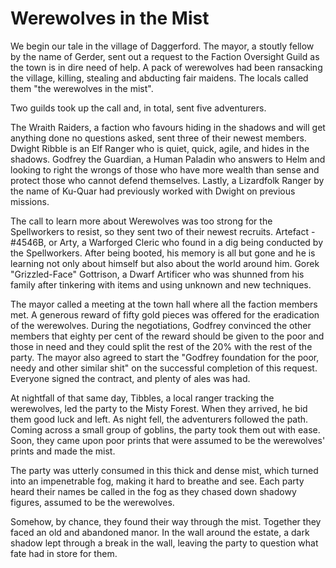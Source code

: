 # Werewolves in the Mist

We begin our tale in the village of Daggerford. The mayor, a stoutly fellow by the name of Gerder, sent out a request to the Faction Oversight Guild as the town is in dire need of help. A pack of werewolves had been ransacking the village, killing, stealing and abducting fair maidens. The locals called them "the werewolves in the mist".

Two guilds took up the call and, in total, sent five adventurers.

The Wraith Raiders, a faction who favours hiding in the shadows and will get anything done no questions asked, sent three of their newest members. Dwight Ribble is an Elf Ranger who is quiet, quick, agile, and hides in the shadows. Godfrey the Guardian, a Human Paladin who answers to Helm and looking to right the wrongs of those who have more wealth than sense and protect those who cannot defend themselves. Lastly, a Lizardfolk Ranger by the name of Ku-Quar had previously worked with Dwight on previous missions.

The call to learn more about Werewolves was too strong for the Spellworkers to resist, so they sent two of their newest recruits. Artefact - #4546B, or Arty, a Warforged Cleric who found in a dig being conducted by the Spellworkers. After being booted, his memory is all but gone and he is learning not only about himself but also about the world around him. Gorek "Grizzled-Face" Gottrison, a Dwarf Artificer who was shunned from his family after tinkering with items and using unknown and new techniques.

The mayor called a meeting at the town hall where all the faction members met. A generous reward of fifty gold pieces was offered for the eradication of the werewolves. During the negotiations, Godfrey convinced the other members that eighty per cent of the reward should be given to the poor and those in need and they could split the rest of the 20% with the rest of the party. The mayor also agreed to start the "Godfrey foundation for the poor, needy and other similar shit" on the successful completion of this request. Everyone signed the contract, and plenty of ales was had.

At nightfall of that same day, Tibbles, a local ranger tracking the werewolves, led the party to the Misty Forest. When they arrived, he bid them good luck and left. As night fell, the adventurers followed the path. Coming across a small group of goblins, the party took them out with ease. Soon, they came upon poor prints that were assumed to be the werewolves' prints and made the mist.

The party was utterly consumed in this thick and dense mist, which turned into an impenetrable fog, making it hard to breathe and see. Each party heard their names be called in the fog as they chased down shadowy figures, assumed to be the werewolves.

Somehow, by chance, they found their way through the mist. Together they faced an old and abandoned manor. In the wall around the estate, a dark shadow lept through a break in the wall, leaving the party to question what fate had in store for them.